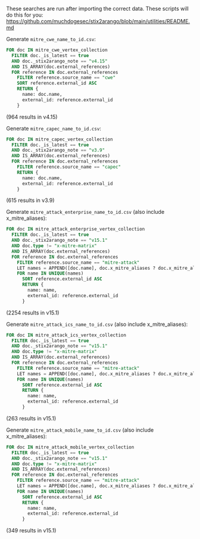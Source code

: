 These searches are run after importing the correct data. These scripts will do this for you: https://github.com/muchdogesec/stix2arango/blob/main/utilities/README.md

Generate `mitre_cwe_name_to_id.csv`:

```sql
FOR doc IN mitre_cwe_vertex_collection
  FILTER doc._is_latest == true
  AND doc._stix2arango_note == "v4.15"
  AND IS_ARRAY(doc.external_references)
  FOR reference IN doc.external_references
    FILTER reference.source_name == "cwe"
    SORT reference.external_id ASC
    RETURN {
      name: doc.name,
      external_id: reference.external_id
    }
```

(964 results in v4.15)

Generate `mitre_capec_name_to_id.csv`:

```sql
FOR doc IN mitre_capec_vertex_collection
  FILTER doc._is_latest == true
  AND doc._stix2arango_note == "v3.9"
  AND IS_ARRAY(doc.external_references)
  FOR reference IN doc.external_references
    FILTER reference.source_name == "capec"
    RETURN {
      name: doc.name,
      external_id: reference.external_id
    }
```

(615 results in v3.9)

Generate `mitre_attack_enterprise_name_to_id.csv` (also include x_mitre_aliases):

```sql
FOR doc IN mitre_attack_enterprise_vertex_collection
  FILTER doc._is_latest == true
  AND doc._stix2arango_note == "v15.1"
  AND doc.type != "x-mitre-matrix"
  AND IS_ARRAY(doc.external_references)
  FOR reference IN doc.external_references
    FILTER reference.source_name == "mitre-attack"
    LET names = APPEND([doc.name], doc.x_mitre_aliases ? doc.x_mitre_aliases : [])
    FOR name IN UNIQUE(names)
      SORT reference.external_id ASC
      RETURN {
        name: name,
        external_id: reference.external_id
      }
```

(2254 results in v15.1)

Generate `mitre_attack_ics_name_to_id.csv` (also include x_mitre_aliases):

```sql
FOR doc IN mitre_attack_ics_vertex_collection
  FILTER doc._is_latest == true
  AND doc._stix2arango_note == "v15.1"
  AND doc.type != "x-mitre-matrix"
  AND IS_ARRAY(doc.external_references)
  FOR reference IN doc.external_references
    FILTER reference.source_name == "mitre-attack"
    LET names = APPEND([doc.name], doc.x_mitre_aliases ? doc.x_mitre_aliases : [])
    FOR name IN UNIQUE(names)
      SORT reference.external_id ASC
      RETURN {
        name: name,
        external_id: reference.external_id
      }
```

(263 results in v15.1)

Generate `mitre_attack_mobile_name_to_id.csv` (also include x_mitre_aliases):

```sql
FOR doc IN mitre_attack_mobile_vertex_collection
  FILTER doc._is_latest == true
  AND doc._stix2arango_note == "v15.1"
  AND doc.type != "x-mitre-matrix"
  AND IS_ARRAY(doc.external_references)
  FOR reference IN doc.external_references
    FILTER reference.source_name == "mitre-attack"
    LET names = APPEND([doc.name], doc.x_mitre_aliases ? doc.x_mitre_aliases : [])
    FOR name IN UNIQUE(names)
      SORT reference.external_id ASC
      RETURN {
        name: name,
        external_id: reference.external_id
      }
```

(349 results in v15.1)